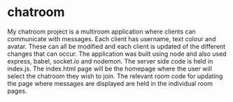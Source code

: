 # chatroom

My chatroom project is a multiroom application where clients can communicate with messages. 
Each client has username, text colour and avatar. 
These can all be modified and each client is updated of the different changes that can occur.
The application was built using node and also used express, babel, socket.io and nodemon. 
The server side code is held in index.js. 
The index.html page will be the homepage where the user will select the chatroom they wish to join.
The relevant room code for updating the page where messages are displayed are held in the individual room pages.
